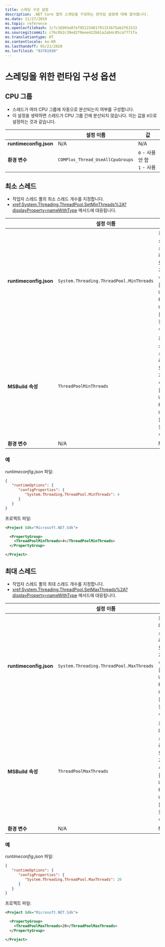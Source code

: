 ```yaml
---
title: 스레딩 구성 설정
description: .NET Core 앱의 스레딩을 구성하는 런타임 설정에 대해 알아봅니다.
ms.date: 11/27/2019
ms.topic: reference
ms.openlocfilehash: 1c7c16993a07ef95223481791153b75ab2f61533
ms.sourcegitcommit: c76c8b2c39ed2f0eee422b61a2ab4c05ca7771fa
ms.translationtype: HT
ms.contentlocale: ko-KR
ms.lasthandoff: 05/21/2020
ms.locfileid: "83761930"
---
```

# <a name="run-time-configuration-options-for-threading"></a>스레딩을 위한 런타임 구성 옵션

## <a name="cpu-groups"></a>CPU 그룹

- 스레드가 여러 CPU 그룹에 자동으로 분산되는지 여부를 구성합니다.
- 이 설정을 생략하면 스레드가 CPU 그룹 간에 분산되지 않습니다. 이는 값을 `0`으로 설정하는 것과 같습니다.

| | 설정 이름 | 값 |
| - | - | - |
| **runtimeconfig.json** | N/A | N/A |
| **환경 변수** | `COMPlus_Thread_UseAllCpuGroups` | `0` - 사용 안 함<br/>`1` - 사용 |

## <a name="minimum-threads"></a>최소 스레드

- 작업자 스레드 풀의 최소 스레드 개수를 지정합니다.
- <xref:System.Threading.ThreadPool.SetMinThreads%2A?displayProperty=nameWithType> 메서드에 대응됩니다.

| | 설정 이름 | 값 |
| - | - | - |
| **runtimeconfig.json** | `System.Threading.ThreadPool.MinThreads` | 최소 스레드 개수를 나타내는 정수 |
| **MSBuild 속성** | `ThreadPoolMinThreads` | 최소 스레드 개수를 나타내는 정수 |
| **환경 변수** | N/A | N/A |

### <a name="examples"></a>예

*runtimeconfig.json* 파일:

```json
{
   "runtimeOptions": {
      "configProperties": {
         "System.Threading.ThreadPool.MinThreads": 4
      }
   }
}
```

프로젝트 파일:

```xml
<Project Sdk="Microsoft.NET.Sdk">

  <PropertyGroup>
    <ThreadPoolMinThreads>4</ThreadPoolMinThreads>
  </PropertyGroup>

</Project>
```

## <a name="maximum-threads"></a>최대 스레드

- 작업자 스레드 풀의 최대 스레드 개수를 지정합니다.
- <xref:System.Threading.ThreadPool.SetMaxThreads%2A?displayProperty=nameWithType> 메서드에 대응됩니다.

| | 설정 이름 | 값 |
| - | - | - |
| **runtimeconfig.json** | `System.Threading.ThreadPool.MaxThreads` | 최대 스레드 개수를 나타내는 정수 |
| **MSBuild 속성** | `ThreadPoolMaxThreads` | 최대 스레드 개수를 나타내는 정수 |
| **환경 변수** | N/A | N/A |

### <a name="examples"></a>예

*runtimeconfig.json* 파일:

```json
{
   "runtimeOptions": {
      "configProperties": {
         "System.Threading.ThreadPool.MaxThreads": 20
      }
   }
}
```

프로젝트 파일:

```xml
<Project Sdk="Microsoft.NET.Sdk">

  <PropertyGroup>
    <ThreadPoolMaxThreads>20</ThreadPoolMaxThreads>
  </PropertyGroup>

</Project>
```
